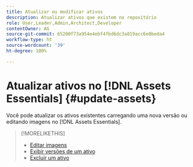 ```yaml
---
title: Atualizar ou modificar ativos
description: Atualizar ativos que existem no repositório
role: User,Leader,Admin,Architect,Developer
contentOwner: AG
source-git-commit: 65200f73a954e4ebf4fbd6dc3a819acc6e0beda4
workflow-type: ht
source-wordcount: '39'
ht-degree: 100%

---
```



# Atualizar ativos no [!DNL Assets Essentials] {#update-assets}

Você pode atualizar os ativos existentes carregando uma nova versão ou editando imagens no [!DNL Assets Essentials].

<!-- TBD: Discard this article if not too much unique content for it.
Merge the update asset part in manage assets or upload assets.
Edit images article.
Link to versioning once an asset is updated.
-->

>[!MORELIKETHIS]
>
>* [Editar imagens](edit-images.md)
>* [Exibir versões de um ativo](navigate-view.md#view-versions)
>* [Excluir um ativo](manage-organize.md#delete-assets)
